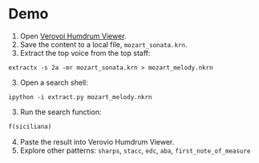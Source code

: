 # Demo
1. Open [Verovoi Humdrum Viewer](http://verovio.humdrum.org/).
2. Save the content to a local file, `mozart_sonata.krn`.
2. Extract the top voice from the top staff:
```
extractx -s 2a -mr mozart_sonata.krn > mozart_melody.nkrn
```
3. Open a search shell:
```shell
ipython -i extract.py mozart_melody.nkrn
```
3. Run the search function:
```python
f(siciliana)
```

4. Paste the result into Verovio Humdrum Viewer.
5. Explore other patterns: `sharps`, `stacc`, `edc`, `aba`, `first_note_of_measure`
